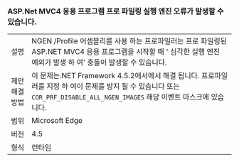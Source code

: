 ### <a name="profiling-aspnet-mvc4-apps-can-lead-to-fatal-execution-engine-error"></a>ASP.Net MVC4 응용 프로그램 프로 파일링 실행 엔진 오류가 발생할 수 있습니다.

|   |   |
|---|---|
|설명|NGEN /Profile 어셈블리를 사용 하는 프로파일러는 프로 파일링된 ASP.NET MVC4 응용 프로그램을 시작할 때 ' 심각한 실행 엔진 예외가 발생 하 여' 충돌이 발생할 수 있습니다.|
|제안 해결 방법|이 문제는.NET Framework 4.5.2에서에서 해결 됩니다. 프로파일러를 지정 하 여이 문제를 방지 될 수 있습니다 또는 <code>COR_PRF_DISABLE_ALL_NGEN_IMAGES</code> 해당 이벤트 마스크에 있습니다.|
|범위|Microsoft Edge|
|버전|4.5|
|형식|런타임|

